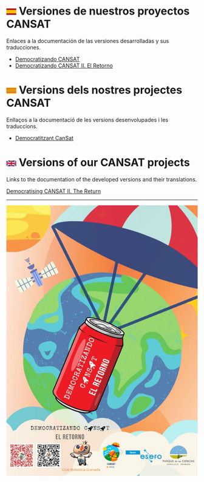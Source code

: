 # ![](es.png) Versiones de nuestros proyectos CANSAT
Enlaces a la documentación de las versiones desarrolladas y sus traducciones.

* [Democratizando CANSAT](https://clubroboticagranada.github.io/democratizandoCansat/)
* [Democratizando CANSAT II. El Retorno](https://clubroboticagranada.github.io/democratizandocansat2/index.html)

# ![](ca.png) Versions dels nostres projectes CANSAT
Enllaços a la documentació de les versions desenvolupades i les traduccions.

* [Democratitzant CanSat](https://cansat.robolot.online)

# ![](en.png) Versions of our CANSAT projects
Links to the documentation of the developed versions and their translations.

[Democratising CANSAT II. The Return]()

***

![Cartel](Cartel_DemocratizandoCansatII_ElRetorno.jpg)
